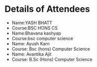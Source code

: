 # Details of Attendees
- Name:YASH BHATT
- Course:BSC HONS CS
- Name:Bhavana kashyap
- Course:bsc computer science
- Name: Ayush Karn
- Course: Bsc (hons) Computer Science
- Name: Avantika Ajit
- Course: B.Sc (Hons) Computer Science

